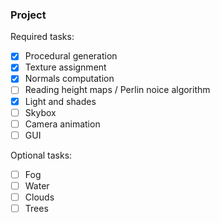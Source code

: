 ### Project

Required tasks:

- [x] Procedural generation
- [x] Texture assignment
- [x] Normals computation
- [ ] Reading height maps / Perlin noice algorithm
- [x] Light and shades
- [ ] Skybox
- [ ] Camera animation
- [ ] GUI

Optional tasks:

- [ ] Fog
- [ ] Water
- [ ] Clouds
- [ ] Trees
